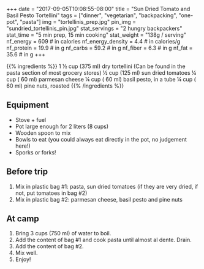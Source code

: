 +++
date = "2017-09-05T10:08:55-08:00"
title = "Sun Dried Tomato and Basil Pesto Tortellini"
tags = ["dinner", "vegetarian", "backpacking", "one-pot", "pasta"]
img = "tortellinis_prep.jpg"
pin_img = "sundried_tortellinis_pin.jpg"
stat_servings = "2 hungry backpackers"
stat_time = "5 min prep, 15 min cooking"
stat_weight = "138g / serving"
nf_energy = 609 # in calories
nf_energy_density = 4.4 # in calories/g
nf_protein = 19.9 # in g
nf_carbs = 59.2 # in g
nf_fiber = 6.3 # in g
nf_fat = 35.6 # in g
+++

{{% ingredients %}}
1 ½ cup (375 ml) dry tortellini (Can be found in the pasta section of most grocery stores)
½ cup (125 ml) sun dried tomatoes
¼ cup ( 60 ml) parmesan cheese
¼ cup ( 60 ml) basil pesto, in a tube
¼ cup ( 60 ml) pine nuts, roasted
{{% /ingredients %}}

## Equipment
- Stove + fuel
- Pot large enough for 2 liters (8 cups)
- Wooden spoon to mix
- Bowls to eat (you could always eat directly in the pot, no judgement here!)
- Sporks or forks!
 
## Before trip
1. Mix in plastic bag #1: pasta, sun dried tomatoes (if they are very dried, if not, put tomatoes in bag #2)
1. Mix in plastic bag #2: parmesan cheese, basil pesto and pine nuts
 
## At camp
1. Bring 3 cups (750 ml) of water to boil.
1. Add the content of bag #1 and cook pasta until almost al dente. Drain.
1. Add the content of bag #2.
1. Mix well.
1. Enjoy!

